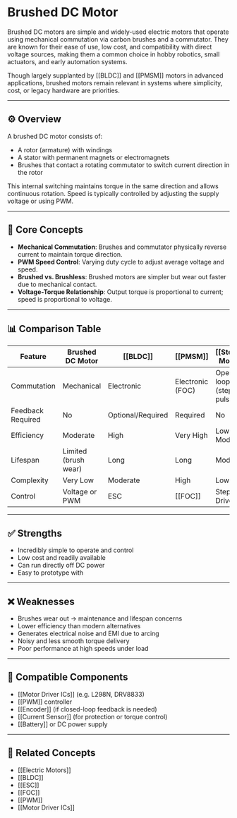 # Brushed DC Motor

Brushed DC motors are simple and widely-used electric motors that operate using mechanical commutation via carbon brushes and a commutator. They are known for their ease of use, low cost, and compatibility with direct voltage sources, making them a common choice in hobby robotics, small actuators, and early automation systems.

Though largely supplanted by [[BLDC]] and [[PMSM]] motors in advanced applications, brushed motors remain relevant in systems where simplicity, cost, or legacy hardware are priorities.

---

## ⚙️ Overview

A brushed DC motor consists of:

- A rotor (armature) with windings
- A stator with permanent magnets or electromagnets
- Brushes that contact a rotating commutator to switch current direction in the rotor

This internal switching maintains torque in the same direction and allows continuous rotation. Speed is typically controlled by adjusting the supply voltage or using PWM.

---

## 🧠 Core Concepts

- **Mechanical Commutation**: Brushes and commutator physically reverse current to maintain torque direction.
- **PWM Speed Control**: Varying duty cycle to adjust average voltage and speed.
- **Brushed vs. Brushless**: Brushed motors are simpler but wear out faster due to mechanical contact.
- **Voltage-Torque Relationship**: Output torque is proportional to current; speed is proportional to voltage.

---

## 📊 Comparison Table

| Feature               | Brushed DC Motor | [[BLDC]]             | [[PMSM]]              | [[Stepper Motor]]     |
|------------------------|------------------|------------------------|------------------------|------------------------|
| Commutation            | Mechanical        | Electronic             | Electronic (FOC)       | Open-loop (step pulses)|
| Feedback Required      | No                | Optional/Required      | Required               | No                     |
| Efficiency             | Moderate          | High                   | Very High              | Low-Moderate           |
| Lifespan               | Limited (brush wear) | Long                 | Long                   | Moderate               |
| Complexity             | Very Low          | Moderate               | High                   | Low                    |
| Control                | Voltage or PWM    | ESC                    | [[FOC]]                | Stepper Driver         |

---

## ✅ Strengths

- Incredibly simple to operate and control  
- Low cost and readily available  
- Can run directly off DC power  
- Easy to prototype with  

---

## ❌ Weaknesses

- Brushes wear out → maintenance and lifespan concerns  
- Lower efficiency than modern alternatives  
- Generates electrical noise and EMI due to arcing  
- Noisy and less smooth torque delivery  
- Poor performance at high speeds under load  

---

## 🧩 Compatible Components

- [[Motor Driver ICs]] (e.g. L298N, DRV8833)  
- [[PWM]] controller  
- [[Encoder]] (if closed-loop feedback is needed)  
- [[Current Sensor]] (for protection or torque control)  
- [[Battery]] or DC power supply  

---

## 🔗 Related Concepts

- [[Electric Motors]]  
- [[BLDC]]  
- [[ESC]]  
- [[FOC]]  
- [[PWM]]  
- [[Motor Driver ICs]]  
